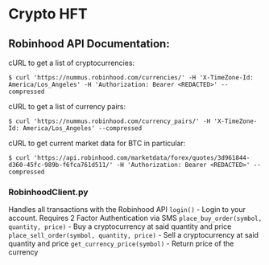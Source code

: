 # Crypto HFT

## Robinhood API Documentation:
cURL to get a list of cryptocurrencies:
```
$ curl 'https://nummus.robinhood.com/currencies/' -H 'X-TimeZone-Id: America/Los_Angeles' -H 'Authorization: Bearer <REDACTED>' --compressed
```

cURL to get a list of currency pairs:
```
$ curl 'https://nummus.robinhood.com/currency_pairs/' -H 'X-TimeZone-Id: America/Los_Angeles' --compressed
```

cURL to get current market data for BTC in particular:
```
$ curl 'https://api.robinhood.com/marketdata/forex/quotes/3d961844-d360-45fc-989b-f6fca761d511/' -H 'Authorization: Bearer <REDACTED>' --compressed
```


### RobinhoodClient.py
Handles all transactions with the Robinhood API
`login()` - Login to your account. Requires 2 Factor Authentication via SMS
`place_buy_order(symbol, quantity, price)` - Buy a cryptocurrency at said quantity and price
`place_sell_order(symbol, quantity, price)` - Sell a cryptocurrency at said quantity and price
`get_currency_price(symbol)` - Return price of the currency


